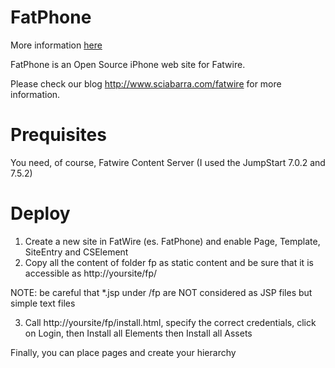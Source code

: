 # FatPhone 

More information [here](http://www.sciabarra.com/fatwire/fatphone)

FatPhone is an Open Source iPhone web site for Fatwire.

Please check  our blog http://www.sciabarra.com/fatwire for more information.

# Prequisites

You need, of course, Fatwire Content Server (I used the JumpStart 7.0.2 and 7.5.2)

# Deploy

1. Create a new site in FatWire (es. FatPhone) and enable Page, Template, SiteEntry and CSElement
2. Copy all the content of folder fp as static content and be sure that it is accessible as  http://yoursite/fp/

NOTE: be careful that *.jsp under /fp are NOT considered as JSP files but simple text files

3. Call http://yoursite/fp/install.html, specify the correct credentials, click on Login, then Install all Elements then Install all Assets


Finally, you can place pages and create your hierarchy
